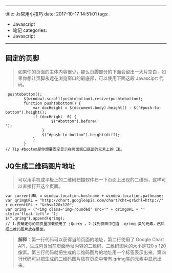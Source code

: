 
---
title: Js常用小技巧
date: 2017-10-17 14:51:01
tags:
- Javascript
- 笔记
categories: 
- Javascript
---


## 固定的页脚
> 如果你的页面的主体内容很少，那么页脚部分的下面会留出一大片空白，如果你想让页脚永远在浏览窗口的最底部，可以使用下面这段 Javasciprt 代码。
```
 pushtobottom();
        $(window).scroll(pushtobottom).resize(pushtobottom);
        function pushtobottom() {
            var docHeight = $(document.body).height() - $("#push-to-bottom").height();
            if (docHeight  0) {
                    $("#bottom").before('
');
                }
                $("#push-to-bottom").height(diff);
            }
        } 
// Tip #bootom是你想要固定显示在页面窗口底部的元素上的 ID。
```
## JQ生成二维码图片地址
> 可以用手机或平板上的二维码扫描软件扫一下页面上出现的二维码，这样可以直接打开这个页面。
```
var currentURL = window.location.hostname + window.location.pathname;
var qrimgURL = "http://chart.googleapis.com/chart?cht=qr&chl=http://" + currentURL + "&chs=120x120";
var qrimg = ("<img class='img-rounded' src='" + qrimgURL + "' style='float:left'> ");
$(".qrimg").append(qrimg);
// 1.要确定你的网页里加载使用了 jQuery 。2.找到页面中包含 .qrimg 类的元素，然后把二维码图片放在里面。
```
> **解释**：第一行代码可以获得当前页面的地址，第二行使用了 Google Chart API，生成包含当前页面地址内容的二维码，二维码图片的大小是120 x 120 像素。第三行代码就把生成的二维码图片的地址用一个<img>标签表示出来。第四行代码可以把生成的二维码图片放在页面中带有.qrimg类的元素中显示出来。